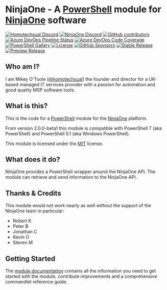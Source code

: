 # NinjaOne - A [PowerShell](https://microsoft.com/powershell) module for [NinjaOne](https://NinjaOne.com/) software

[![Homotechsual Discord](https://img.shields.io/discord/1075421628424523816?style=for-the-badge&logo=discord&logoColor=white&label=Homotechsual%20Discord)](https://discord.gg/NrCjh5ht7K)
[![NinjaOne Discord](https://img.shields.io/discord/676451788395642880?style=for-the-badge&logo=discord&logoColor=white&label=NinjaOne%20Discord)](https://discord.gg/NinjaOne)
[![GitHub contributors](https://img.shields.io/github/contributors/homotechsual/ninjaone?style=for-the-badge&logo=github)](https://github.com/homotechsual/ninjaone/)
[![Azure DevOps Pipeline Status](https://img.shields.io/azure-devops/tests/MSPsUK/NinjaOne/5?style=for-the-badge)](https://dev.azure.com/MSPsUK/NinjaOne/_build?definitionId=5)
[![Azure DevOps Code Coverage](https://img.shields.io/azure-devops/coverage/MSPsUK/NinjaOne/5?style=for-the-badge)](https://dev.azure.com/MSPsUK/NinjaOne/_build?definitionId=5)
[![PowerShell Gallery](https://img.shields.io/powershellgallery/dt/NinjaOne?style=for-the-badge)](https://www.powershellgallery.com/packages/NinjaOne/)
[![License](https://img.shields.io/github/license/homotechsual/NinjaOne?style=for-the-badge)](https://mit.license.homotechsual.dev/)
[![GitHub Sponsors](https://img.shields.io/github/sponsors/homotechsual?style=for-the-badge)](https://github.com/sponsors/homotechsual/)
[![Stable Release](https://img.shields.io/powershellgallery/v/NinjaOne?label=Stable+Release&style=for-the-badge)](https://www.powershellgallery.com/packages/NinjaOne/)
[![Preview Release](https://img.shields.io/powershellgallery/v/NinjaOne?label=Preview+Release&include_prereleases&style=for-the-badge)](https://www.powershellgallery.com/packages/NinjaOne/)

## Who am I?

I am Mikey O'Toole ([@homotechsual](https://github.com/homotechsual)) the founder and director for a UK-based managed IT services provider with a passion for automation and good quality MSP software tools.

## What is this?

This is the code for a [PowerShell](https://microsoft.com/powershell) module for the [NinjaOne](https://NinjaOne.com/) platform.

From version 2.0.0-beta1 this module is compatible with PowerShell 7 (aka PowerShell) and PowerShell 5.1 (aka Windows PowerShell).

This module is licensed under the [MIT](https://mit.license.homotechsual.dev/) license.

## What does it do?

NinjaOne provides a PowerShell wrapper around the NinjaOne API. The module can retrieve and send information to the NinjaOne API.

## Thanks & Credits

This module would not work nearly as well without the support of the NinjaOne team in particular:

- Robert K
- Peter B
- Jonathan C
- Kevin O
- Steven M

## Getting Started

The [module documentation](https://docs.homotechsual.dev/modules/ninjaone/) contains all the information you need to get started with the module, contribute improvements and a comprehensive commandlet reference guide.
